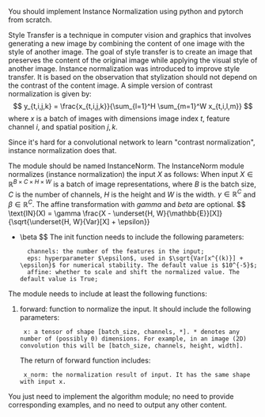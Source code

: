 You should implement Instance Normalization using python and pytorch from scratch.

Style Transfer is a technique in computer vision and graphics that involves generating a new image by combining the content of one image with the style of another image. The goal of style transfer is to create an image that preserves the content of the original image while applying the visual style of another image.
Instance normalization was introduced to improve style transfer. It is based on the observation that stylization should not depend on the contrast of the content image. A simple version of contrast normalization is given by:
$$
y_{t,i,j,k} = \frac{x_{t,i,j,k}}{\sum_{l=1}^H \sum_{m=1}^W x_{t,i,l,m}}
$$
where $x$ is a batch of images with dimensions image index $t$, feature channel $i$, and spatial position $j, k$.

Since it's hard for a convolutional network to learn "contrast normalization", instance normalization does that.

The module should be named InstanceNorm.
The InstanceNorm module normalizes (instance normalization) the input $X$​ as follows:
When input $X \in \mathbb{R}^{B \times C \times H \times W}$ is a batch of image representations, where $B$ is the batch size, $C$ is the number of channels, $H$ is the height and $W$ is the width. $\gamma \in \mathbb{R}^{C}$ and $\beta \in \mathbb{R}^{C}$. The affine transformation with $gamma$ and $beta$ are optional.
$$
\text{IN}(X) = \gamma
\frac{X - \underset{H, W}{\mathbb{E}}[X]}{\sqrt{\underset{H, W}{Var}[X] + \epsilon}}
+ \beta
$$
The init function needs to include the following parameters:

        channels: the number of the features in the input;
        eps: hyperparameter $\epsilon$, used in $\sqrt{Var[x^{(k)}] + \epsilon}$ for numerical stability. The default value is $10^{-5}$;
        affine: whether to scale and shift the normalized value. The default value is True;
The module needs to include at least the following functions:

1. forward: function to normalize the input. It should include the following parameters:
   
        x: a tensor of shape [batch_size, channels, *]. * denotes any number of (possibly 0) dimensions. For example, in an image (2D) convolution this will be [batch_size, channels, height, width].
   The return of forward function includes:
   
        x_norm: the normalization result of input. It has the same shape with input x.

You just need to implement the algorithm module; no need to provide corresponding examples, and no need to output any other content.